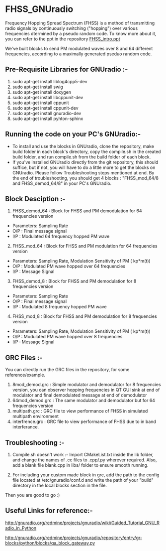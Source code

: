 # FHSS_GNUradio
Frequency Hopping Spread Spectrum (FHSS) is a method of transmitting radio signals by continuously switching ("hopping") over various frequencies dtermined by a pseudo random code. 
To know more about it, you can refer to the ppt in the repository [FHSS_intro.ppt](https://drive.google.com/file/d/0B4muVK8fR0IdWVF0VkliTzBlSkk/view?usp=sharing)

We've built blocks to send PM modulated waves over 8 and 64 different frequencies, according to a maximally generated pseduo random code.

## Pre-Requisite Libraries for GNUradio :-

  1. sudo apt-get install liblog4cpp5-dev
  2. sudo apt-get install swig
  3. sudo apt-get install doxygen
  4. sudo apt-get install libcppunit-dev
  5. sudo apt-get install cppunit
  6. sudo apt-get install cppunit-dev
  7. sudo apt-get install gnuradio-dev
  8. sudo apt-get install pyhton-sphinx

## Running the code on your PC's GNUradio:-

* To install and use the blocks in GNUradio, clone the repository, make build folder in each block's directory, copy the compile.sh in the created build folder, and run compile.sh from the build folder of each block. 
* If you've installed GNUradio directly from the git repository, this should suffice, but if not, you will have to do a little more to get the blocks on GNUradio. Please follow Troubleshooting steps mentioned at end. By the end of troubleshooting, you should get 4 blocks : "FHSS_mod_64/8 and FHSS_demod_64/8" in your PC's GNUradio.

## Block Desciption :-
1. FHSS_demod_64 : Block for FHSS and PM demodulation for 64 frequencies version 
  - Parameters: Sampling Rate 
  - O/P : Final message signal 
  - I/P : Modulated 64 frequency hopped PM wave
 
2. FHSS_mod_64   : Block for FHSS and PM modulation for 64 frequencies version 
  - Parameters: Sampling Rate, Modulation Sensitivity of PM ( kp*m(t))
  - O/P : Modulated PM wave hopped over 64 frequencies
  - I/P : Message Signal
  
3. FHSS_demod_8  : Block for FHSS and PM demodulation for 8 frequencies version 
  - Parameters: Sampling Rate 
  - O/P : Final message signal 
  - I/P : Modulated 8 frequency hopped PM wave
  
4. FHSS_mod_8    : Block for FHSS and PM demodulation for 8 frequencies version 
  - Parameters: Sampling Rate, Modulation Sensitivity of PM ( kp*m(t))
  - O/P : Modulated PM wave hopped over 8 frequencies
  - I/P : Message Signal
 
## GRC Files :-
You can directly run the GRC files in the repository, for some reference/example. 

1. 8mod_demod.grc : Simple modulator and demodulator for 8 frequencies version, you can observer hopping frequencies in QT GUI sink at end of modulator and final demodulated message at end of demodulator
2. 64mod_demod.grc : The same modulator and demodulator but for 64 frequencies version
3. multipath.grc : GRC file to view performance of FHSS in simulated multipath environment
4. interfrence.grc : GRC file to view performance of FHSS due to in band interferance.

## Troubleshooting :-

1. Compile.sh doesn't work :- Import CMakeList.txt inside the lib folder, and change the names of .cc files to .cpp/.py wherever required. Also, add a blank file blank.cpp in libs/ folder to ensure smooth running. 

2. For including your custom made block in grc, add the path to the config file located at /etc/gnuradio/conf.d and write the path of your "build" directory in the local blocks section in the file.

Then you are good to go :)

## Useful Links for reference:-

http://gnuradio.org/redmine/projects/gnuradio/wiki/Guided_Tutorial_GNU_Radio_in_Python

http://gnuradio.org/redmine/projects/gnuradio/repository/entry/gr-blocks/python/blocks/qa_block_gateway.py
